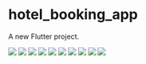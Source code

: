 # hotel_booking_app
A new Flutter project.

<div>
<img src="https://github.com/e-khalifa/Apeiron-HotelBookingApp/blob/main/assets/UI/ApeironApp.gif">
<img src="https://github.com/e-khalifa/Apeiron-HotelBookingApp/blob/main/assets/UI/splashScreen.JPG">
<img src="https://github.com/e-khalifa/Apeiron-HotelBookingApp/blob/main/assets/UI/Home1.JPG">
<img src="https://github.com/e-khalifa/Apeiron-HotelBookingApp/blob/main/assets/UI/Home2.JPG">
<img src="https://github.com/e-khalifa/Apeiron-HotelBookingApp/blob/main/assets/UI/error1.JPG">
<img src="https://github.com/e-khalifa/Apeiron-HotelBookingApp/blob/main/assets/UI/error2.JPG">
<img src="https://github.com/e-khalifa/Apeiron-HotelBookingApp/blob/main/assets/UI/rooms.JPG">
<img src="https://github.com/e-khalifa/Apeiron-HotelBookingApp/blob/main/assets/UI/roomChosen.JPG">
<img src="https://github.com/e-khalifa/Apeiron-HotelBookingApp/blob/main/assets/UI/roomBooked.JPG">
<img src="https://github.com/e-khalifa/Apeiron-HotelBookingApp/blob/main/assets/UI/noRoomsAvailable.JPG">
<div>

